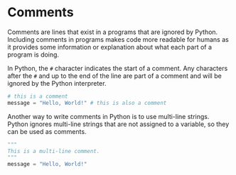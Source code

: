 # Comments

Comments are lines that exist in a programs that are ignored by Python. Including comments in programs makes code more readable for humans as it provides some information or explanation about what each part of a program is doing.

In Python, the `#` character indicates the start of a comment. Any characters after the `#` and up to the end of the line are part of a comment and will be ignored by the Python interpreter.

```python
# this is a comment
message = "Hello, World!" # this is also a comment
```

Another way to write comments in Python is to use multi-line strings. Python ignores multi-line strings that are not assigned to a variable, so they can be used as comments.

```python
"""
This is a multi-line comment.
"""
message = "Hello, World!"
```
